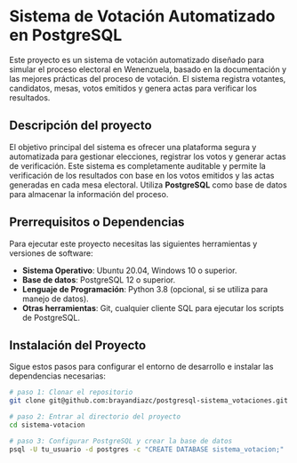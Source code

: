 # Sistema de Votación Automatizado en PostgreSQL

Este proyecto es un sistema de votación automatizado diseñado para simular el proceso electoral en Wenenzuela, basado en la documentación y las mejores prácticas del proceso de votación. El sistema registra votantes, candidatos, mesas, votos emitidos y genera actas para verificar los resultados.

## Descripción del proyecto

El objetivo principal del sistema es ofrecer una plataforma segura y automatizada para gestionar elecciones, registrar los votos y generar actas de verificación. Este sistema es completamente auditable y permite la verificación de los resultados con base en los votos emitidos y las actas generadas en cada mesa electoral. Utiliza **PostgreSQL** como base de datos para almacenar la información del proceso.

## Prerrequisitos o Dependencias

Para ejecutar este proyecto necesitas las siguientes herramientas y versiones de software:

- **Sistema Operativo**: Ubuntu 20.04, Windows 10 o superior.
- **Base de datos**: PostgreSQL 12 o superior.
- **Lenguaje de Programación**: Python 3.8 (opcional, si se utiliza para manejo de datos).
- **Otras herramientas**: Git, cualquier cliente SQL para ejecutar los scripts de PostgreSQL.

## Instalación del Proyecto

Sigue estos pasos para configurar el entorno de desarrollo e instalar las dependencias necesarias:

```bash
# paso 1: Clonar el repositorio
git clone git@github.com:brayandiazc/postgresql-sistema_votaciones.git

# paso 2: Entrar al directorio del proyecto
cd sistema-votacion

# paso 3: Configurar PostgreSQL y crear la base de datos
psql -U tu_usuario -d postgres -c "CREATE DATABASE sistema_votacion;"
```

